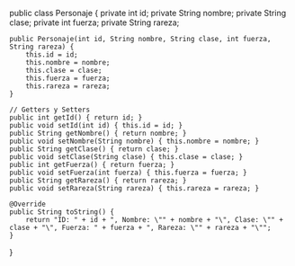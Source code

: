 public class Personaje {
    private int id;
    private String nombre;
    private String clase;
    private int fuerza;
    private String rareza;

    public Personaje(int id, String nombre, String clase, int fuerza, String rareza) {
        this.id = id;
        this.nombre = nombre;
        this.clase = clase;
        this.fuerza = fuerza;
        this.rareza = rareza;
    }

    // Getters y Setters
    public int getId() { return id; }
    public void setId(int id) { this.id = id; }
    public String getNombre() { return nombre; }
    public void setNombre(String nombre) { this.nombre = nombre; }
    public String getClase() { return clase; }
    public void setClase(String clase) { this.clase = clase; }
    public int getFuerza() { return fuerza; }
    public void setFuerza(int fuerza) { this.fuerza = fuerza; }
    public String getRareza() { return rareza; }
    public void setRareza(String rareza) { this.rareza = rareza; }

    @Override
    public String toString() {
        return "ID: " + id + ", Nombre: \"" + nombre + "\", Clase: \"" + clase + "\", Fuerza: " + fuerza + ", Rareza: \"" + rareza + "\"";
    }
}
